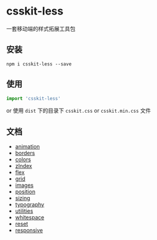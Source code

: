 # csskit-less
一套移动端的样式拓展工具包

## 安装
```shell
npm i csskit-less --save
```

## 使用
```js
import 'csskit-less'
```
or 使用 `dist` 下的目录下 `csskit.css` or `csskit.min.css` 文件

## 文档
- [animation](#animation-基础动画)
- [borders](#borders-边框相关)
- [colors](#colors-文字色背景色边框色)
- [zIndex](#depth-zindex-层级)
- [flex](#flex-栅格布局基于-flex)
- [grid](#grid-栅格布局基于-float)
- [images](#images-图片背景图相关)
- [position](#positioning-定位浮动)
- [sizing](#sizing-宽高)
- [typography](#typography-排版相关)
- [utilities](#utilities-显示隐藏滚动等工具类)
- [whitespace](#whitespace-内补外补)
- [reset](#reset-重置默认样式)
- [responsive](#responsive-REM适配)